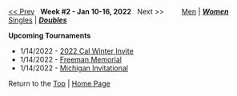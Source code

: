 <a name="top"></a>[<< Prev](women_doubles_2145.md) &nbsp; **Week #2 - Jan 10-16, 2022** &nbsp; Next >> &nbsp;&nbsp;&nbsp;&nbsp;&nbsp;&nbsp;&nbsp; [Men](./men_doubles_2202.md) &#124; [***Women***](./women_doubles_2202.md) &nbsp;&nbsp;&nbsp;&nbsp;&nbsp; [Singles](./women_singles_2202.md) &#124; [***Doubles***](./women_doubles_2202.md)

**Upcoming Tournaments**  
- 1/14/2022 - <a href="https://colleges.wearecollegetennis.com/competitions/UnivOfCaliforniaBerkeleyW/Tournaments/Overview/7B98BDE4-0E3A-4B19-924D-9A2B62E15408" target="_blank">2022 Cal Winter Invite</a>  
- 1/14/2022 - <a href="https://colleges.wearecollegetennis.com/competitions/UnivOfNevadaLasVegasW/Tournaments/Overview/30D9E7F7-E3D2-4E97-BB9B-E0C931CA3C7A" target="_blank">Freeman Memorial</a>  
- 1/14/2022 - <a href="https://colleges.wearecollegetennis.com/competitions/UniversityOfMichiganW/Tournaments/Overview/02E22DAF-29C9-4C6A-AED0-68EFB95B8911" target="_blank">Michigan Invitational</a>  

Return to the [Top](./women_doubles_2202.md) &#124; [Home Page](../../index.md)